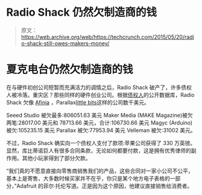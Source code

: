# Radio Shack 仍然欠制造商的钱

> 原文：<https://web.archive.org/web/https://techcrunch.com/2015/05/20/radio-shack-still-owes-makers-money/>

# 夏克电台仍然欠制造商的钱

在与硬件初创公司短暂而充满活力的调情之后，Radio Shack 破产了，许多债权人被冷落。重灾区？那些同样的硬件创业公司。根据[债权人](https://web.archive.org/web/20230323204543/https://cases.primeclerk.com/RadioShack/Home-ClaimInfo)的公开数据库，Radio Shack 欠像 [Afinia](https://web.archive.org/web/20230323204543/https://techcrunch.com/tag/afinia) ，Parallax[little bits](https://web.archive.org/web/20230323204543/https://techcrunch.com/tag/LittleBits)这样的公司数千美元。

Seeed Studio 被欠最多:806051.63 美元
Maker Media (MAKE Magazine)被欠两笔:28017.00 美元和 78713.66 美元，合计:106730.66 美元
Magyc (Arduino)被欠:105235.15 美元
Parallax 被欠:77953.94 美元
Velleman 被欠:31002 美元。

不过，Radio Shack 确实向一个债权人支付了款项:苹果公司获得了 330 万英镑。显然，库比蒂诺巨人有很多合同条款，无论如何都要付款，这是拥有优秀律师的副作用。其他小玩家得到了部分欠款。

“我们真的不愿意直接向零售商销售我们的产品，这些合同对一家小公司不公平，基本上是寄售，大多数时候买家并不在乎，你只是某个地方电子表格的一部分，”Adafruit 的菲尔·托伦写道。正是因为这个原因，他建议直接销售给消费者。